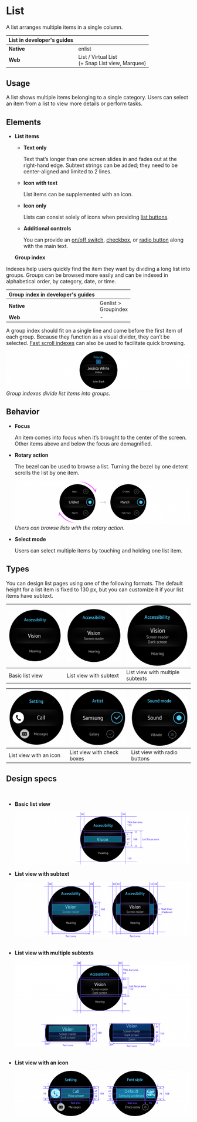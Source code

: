 # List

A list arranges multiple items in a single column.

|**List** in developer's guides|  |
|--------|---------|  
|**Native**|enlist|
|**Web**|List / Virtual List<br>(+ Snap List view, Marquee)|

## Usage

A list shows multiple items belonging to a single category. Users can select an item from a list to view more details or perform tasks.

## Elements

-   **List items**
    -   **Text only**

        Text that’s longer than one screen slides in and fades out at the right-hand edge. Subtext strings can be added; they need to be center-aligned and limited to 2 lines.

    -   **Icon with text**

        List items can be supplemented with an icon.

    -   **Icon only**

        Lists can consist solely of icons when providing [list buttons](buttons.md#list_button).

    -   **Additional controls**

        You can provide an [on/off switch](selection-controls.md#switches), [checkbox](selection-controls.md#checkboxes), or [radio button](selection-controls.md#radio_buttons) along with the main text.

    **Group index**

Indexes help users quickly find the item they want by dividing a long list into groups. Groups can be browsed more easily and can be indexed in alphabetical order, by category, date, or time.

|**Group index** in developer's guides|              |  
|---------------|--------------|
|**Native**|Genlist > <br>Groupindex|
|**Web**|-|

A group index should fit on a single line and come before the first item of each group. Because they function as a visual divider, they can’t be selected. [Fast scroll indexes](scroll-bars.md#fast_scroll_index) can also be used to facilitate quick browsing.

![](media/ui_components_10.2.2-850x174.png)  
*Group indexes divide list items into groups.*

## Behavior

-   **Focus**

    An item comes into focus when it’s brought to the center of the screen. Other items above and below the focus are demagnified.

-   **Rotary action**

    The bezel can be used to browse a list. Turning the bezel by one detent scrolls the list by one item.

    ![](media/ui_components_10.2.3-850x206.png)  
    *Users can browse lists with the rotary action.*

-   **Select mode**

    Users can select multiple items by touching and holding one list item.

## Types

You can design list pages using one of the following formats. The default height for a list item is fixed to 130 px, but you can customize it if your list items have subtext.


| ![](media/ui_components_10.2.4_1-850x174_1.png) | ![](media/ui_components_10.2.4_1-850x174_2.png) | ![](media/ui_components_10.2.4_1-850x174_3.png) |
| -- | -- | -- |
| Basic list view |  List view with subtext | List view with multiple subtexts |


| ![](media/ui_components_10.2.4_2-850x174_1.png) | ![](media/ui_components_10.2.4_2-850x174_2.png) | ![](media/ui_components_10.2.4_2-850x174_3.png) |
|-----|-----|-----|
|  List view with an icon | List view with check boxes | List view with radio buttons |


## Design specs

 
-   **Basic list view**

    ![](media/ui_components_10.2.5_1-850x252.png)  

-   **List view with subtext**  

    ![](media/ui_components_10.2.5_2-850x264.png)
 

-   **List view with multiple subtexts**

    ![](media/10.2.5_3_sujeong-800x390.png)
 

-   **List view with an icon**

    ![](media/10.2.5_5_sujeong-800x206.png)
 
